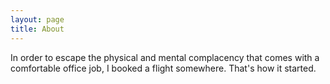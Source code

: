 ```yaml
---
layout: page
title: About
---
```


In order to escape the physical and mental complacency that comes with a comfortable office job, I booked a flight somewhere. That's how it started.